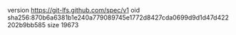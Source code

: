 version https://git-lfs.github.com/spec/v1
oid sha256:870b6a6381b1e240a779089745e1772d8427cda0699d9d1d47d422202b9bb585
size 19673
